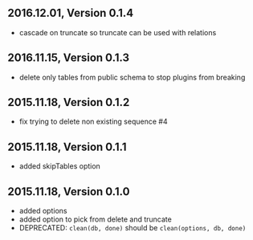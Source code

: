 ## 2016.12.01, Version 0.1.4

* cascade on truncate so truncate can be used with relations

## 2016.11.15, Version 0.1.3

* delete only tables from public schema to stop plugins from breaking

## 2015.11.18, Version 0.1.2

* fix trying to delete non existing sequence #4

## 2015.11.18, Version 0.1.1

* added skipTables option

## 2015.11.18, Version 0.1.0

* added options
* added option to pick from delete and truncate
* DEPRECATED: `clean(db, done)` should be `clean(options, db, done)`

